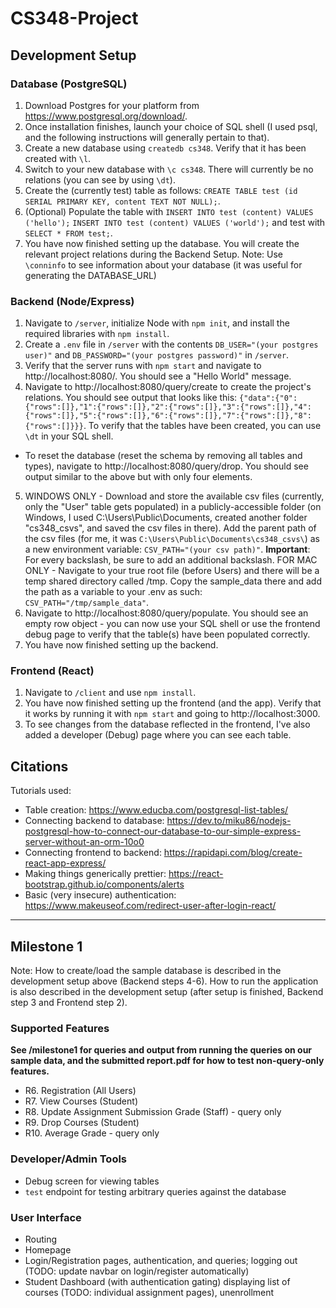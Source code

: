 # CS348-Project

## Development Setup
### Database (PostgreSQL)
1. Download Postgres for your platform from https://www.postgresql.org/download/. 
2. Once installation finishes, launch your choice of SQL shell (I used psql, and the following instructions will generally pertain to that). 
3. Create a new database using `createdb cs348`. Verify that it has been created with `\l`.
4. Switch to your new database with `\c cs348`. There will currently be no relations (you can see by using `\dt`).
5. Create the (currently test) table as follows: `CREATE TABLE test (id SERIAL PRIMARY KEY, content TEXT NOT NULL);`.
6. (Optional) Populate the table with `INSERT INTO test (content) VALUES ('hello');` `INSERT INTO test (content) VALUES ('world');` and test with `SELECT * FROM test;`.
7. You have now finished setting up the database. You will create the relevant project relations during the Backend Setup.
Note: Use `\conninfo` to see information about your database (it was useful for generating the DATABASE_URL)

### Backend (Node/Express)
1. Navigate to `/server`, initialize Node with `npm init`, and install the required libraries with `npm install`.
2. Create a `.env` file in `/server` with the contents `DB_USER="(your postgres user)"` and `DB_PASSWORD="(your postgres password)"` in `/server`.
3. Verify that the server runs with `npm start` and navigate to http://localhost:8080/. You should see a "Hello World" message.
4. Navigate to http://localhost:8080/query/create to create the project's relations. You should see output that looks like this: `{"data":{"0":{"rows":[]},"1":{"rows":[]},"2":{"rows":[]},"3":{"rows":[]},"4":{"rows":[]},"5":{"rows":[]},"6":{"rows":[]},"7":{"rows":[]},"8":{"rows":[]}}}`. To verify that the tables have been created, you can use `\dt` in your SQL shell.
* To reset the database (reset the schema by removing all tables and types), navigate to http://localhost:8080/query/drop. You should see output similar to the above but with only four elements.
5. WINDOWS ONLY - Download and store the available csv files (currently, only the "User" table gets populated) in a publicly-accessible folder (on Windows, I used C:\Users\Public\Documents, created another folder "cs348_csvs", and saved the csv files in there). Add the parent path of the csv files (for me, it was `C:\Users\Public\Documents\cs348_csvs\`) as a new environment variable: `CSV_PATH="(your csv path)"`. **Important**: For every backslash, be sure to add an additional backslash.
FOR MAC ONLY - Navigate to your true root file (before Users) and there will be a temp shared directory called /tmp. Copy the sample_data there and add the path as a variable to your .env as such: `CSV_PATH="/tmp/sample_data"`.
6. Navigate to http://localhost:8080/query/populate. You should see an empty row object - you can now use your SQL shell or use the frontend debug page to verify that the table(s) have been populated correctly.
7. You have now finished setting up the backend.

### Frontend (React)
1. Navigate to `/client` and use `npm install`.
2. You have now finished setting up the frontend (and the app). Verify that it works by running it with `npm start` and going to http://localhost:3000.
3. To see changes from the database reflected in the frontend, I've also added a developer (Debug) page where you can see each table.

## Citations
Tutorials used:
* Table creation: https://www.educba.com/postgresql-list-tables/
* Connecting backend to database: https://dev.to/miku86/nodejs-postgresql-how-to-connect-our-database-to-our-simple-express-server-without-an-orm-10o0
* Connecting frontend to backend: https://rapidapi.com/blog/create-react-app-express/
* Making things generically prettier: https://react-bootstrap.github.io/components/alerts
* Basic (very insecure) authentication: https://www.makeuseof.com/redirect-user-after-login-react/
---

## Milestone 1
Note: How to create/load the sample database is described in the development setup above (Backend steps 4-6). How to run the application is also described in the development setup (after setup is finished, Backend step 3 and Frontend step 2).

### Supported Features
**See /milestone1 for queries and output from running the queries on our sample data, and the submitted report.pdf for how to test non-query-only features.**
* R6. Registration (All Users)
* R7. View Courses (Student)
* R8. Update Assignment Submission Grade (Staff) - query only
* R9. Drop Courses (Student)
* R10. Average Grade - query only

### Developer/Admin Tools
* Debug screen for viewing tables
* `test` endpoint for testing arbitrary queries against the database

### User Interface
* Routing
* Homepage
* Login/Registration pages, authentication, and queries; logging out (TODO: update navbar on login/register automatically)
* Student Dashboard (with authentication gating) displaying list of courses (TODO: individual assignment pages), unenrollment
